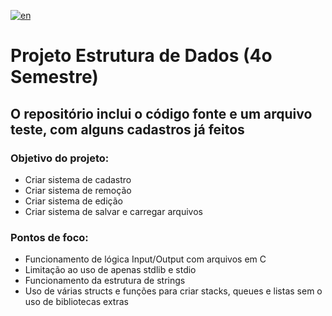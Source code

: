 [![en](https://img.shields.io/badge/lang-en-red.svg)](https://github.com/rodrigosruy/Proj_Cadastro/blob/main/README-EN.md)
# Projeto Estrutura de Dados (4o Semestre)

## O repositório inclui o código fonte e um arquivo teste, com alguns cadastros já feitos

### Objetivo do projeto: 
- Criar sistema de cadastro
- Criar sistema de remoção
- Criar sistema de edição
- Criar sistema de salvar e carregar arquivos

### Pontos de foco: 
- Funcionamento de lógica Input/Output com arquivos em C
- Limitação ao uso de apenas stdlib e stdio
- Funcionamento da estrutura de strings 
- Uso de várias structs e funções para criar stacks, queues e listas sem o uso de bibliotecas extras
